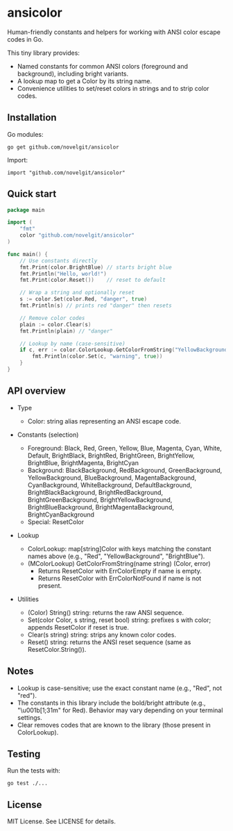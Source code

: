 # ansicolor

Human-friendly constants and helpers for working with ANSI color escape codes in Go.

This tiny library provides:
- Named constants for common ANSI colors (foreground and background), including bright variants.
- A lookup map to get a Color by its string name.
- Convenience utilities to set/reset colors in strings and to strip color codes.

## Installation

Go modules:

```
go get github.com/novelgit/ansicolor
```

Import:

```
import "github.com/novelgit/ansicolor"
```

## Quick start

```go
package main

import (
    "fmt"
    color "github.com/novelgit/ansicolor"
)

func main() {
    // Use constants directly
    fmt.Print(color.BrightBlue) // starts bright blue
    fmt.Println("Hello, world!")
    fmt.Print(color.Reset())    // reset to default

    // Wrap a string and optionally reset
    s := color.Set(color.Red, "danger", true)
    fmt.Println(s) // prints red "danger" then resets

    // Remove color codes
    plain := color.Clear(s)
    fmt.Println(plain) // "danger"

    // Lookup by name (case-sensitive)
    if c, err := color.ColorLookup.GetColorFromString("YellowBackground"); err == nil {
        fmt.Println(color.Set(c, "warning", true))
    }
}
```

## API overview

- Type
  - Color: string alias representing an ANSI escape code.

- Constants (selection)
  - Foreground: Black, Red, Green, Yellow, Blue, Magenta, Cyan, White, Default, BrightBlack, BrightRed, BrightGreen, BrightYellow, BrightBlue, BrightMagenta, BrightCyan
  - Background: BlackBackground, RedBackground, GreenBackground, YellowBackground, BlueBackground, MagentaBackground, CyanBackground, WhiteBackground, DefaultBackground, BrightBlackBackground, BrightRedBackground, BrightGreenBackground, BrightYellowBackground, BrightBlueBackground, BrightMagentaBackground, BrightCyanBackground
  - Special: ResetColor

- Lookup
  - ColorLookup: map[string]Color with keys matching the constant names above (e.g., "Red", "YellowBackground", "BrightBlue").
  - (MColorLookup) GetColorFromString(name string) (Color, error)
    - Returns ResetColor with ErrColorEmpty if name is empty.
    - Returns ResetColor with ErrColorNotFound if name is not present.

- Utilities
  - (Color) String() string: returns the raw ANSI sequence.
  - Set(color Color, s string, reset bool) string: prefixes s with color; appends ResetColor if reset is true.
  - Clear(s string) string: strips any known color codes.
  - Reset() string: returns the ANSI reset sequence (same as ResetColor.String()).

## Notes

- Lookup is case-sensitive; use the exact constant name (e.g., "Red", not "red").
- The constants in this library include the bold/bright attribute (e.g., "\u001b[1;31m" for Red). Behavior may vary depending on your terminal settings.
- Clear removes codes that are known to the library (those present in ColorLookup).

## Testing

Run the tests with:

```
go test ./...
```

## License

MIT License. See LICENSE for details.
